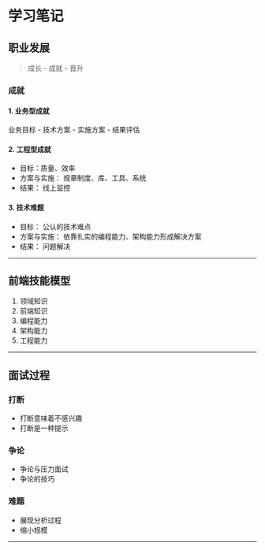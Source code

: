 # 学习笔记

## 职业发展

> 成长 - 成就 - 晋升

### 成就

#### 1. 业务型成就

业务目标 - 技术方案 - 实施方案 - 结果评估

#### 2. 工程型成就

- 目标：质量、效率
- 方案与实施： 规章制度、库、工具、系统
- 结果： 线上监控

#### 3. 技术难题

- 目标： 公认的技术难点
- 方案与实施： 依靠扎实的编程能力、架构能力形成解决方案
- 结果： 问题解决

---

## 前端技能模型

1. 领域知识
2. 前端知识
3. 编程能力
4. 架构能力
5. 工程能力

---

## 面试过程

### 打断

- 打断意味着不感兴趣
- 打断是一种提示

### 争论

- 争论与压力面试
- 争论的技巧

### 难题

- 展现分析过程
- 缩小规模

---
